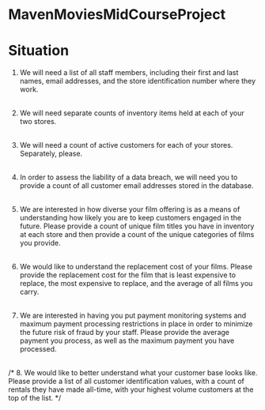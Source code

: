 # MavenMoviesMidCourseProject

<h1>Situation</h1>


1.	We will need a list of all staff members, including their first and last names, 
email addresses, and the store identification number where they work. <br><br>



2.	We will need separate counts of inventory items held at each of your two stores.<br><br>



3.	We will need a count of active customers for each of your stores. Separately, please.<br><br>



4.	In order to assess the liability of a data breach, we will need you to provide a count 
of all customer email addresses stored in the database.<br><br>



5.	We are interested in how diverse your film offering is as a means of understanding how likely 
you are to keep customers engaged in the future. Please provide a count of unique film titles 
you have in inventory at each store and then provide a count of the unique categories of films you provide.<br><br>



6.	We would like to understand the replacement cost of your films. 
Please provide the replacement cost for the film that is least expensive to replace, 
the most expensive to replace, and the average of all films you carry.<br><br>



7.	We are interested in having you put payment monitoring systems and maximum payment 
processing restrictions in place in order to minimize the future risk of fraud by your staff. 
Please provide the average payment you process, as well as the maximum payment you have processed.<br><br>



/*
8.	We would like to better understand what your customer base looks like. 
Please provide a list of all customer identification values, with a count of rentals 
they have made all-time, with your highest volume customers at the top of the list.
*/
